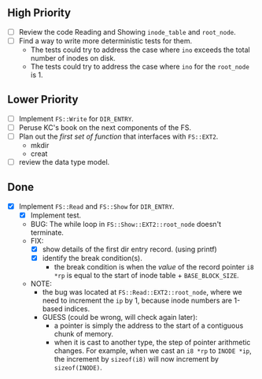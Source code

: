 
## High Priority

- [ ] Review the code Reading and Showing `inode_table` and `root_node`.
- [ ] Find a way to write more deterministic tests for them.
    - The tests could try to address the case where `ino` exceeds the total number of inodes on disk.
    - The tests could try to address the case where `ino` for the `root_node` is 1.

## Lower Priority

- [ ] Implement `FS::Write` for `DIR_ENTRY`.
- [ ] Peruse KC's book on the next components of the FS.
- [ ] Plan out the *first set of function* that interfaces with `FS::EXT2`.
    - mkdir
    - creat
- [ ] review the data type model.

## Done

- [x] Implement `FS::Read` and `FS::Show` for `DIR_ENTRY`.
    - [x] Implement test.
    - BUG: The while loop in `FS::Show::EXT2::root_node` doesn't terminate.
    - FIX:
        - [x] show details of the first dir entry record. (using printf)
        - [x] identify the break condition(s).
            - the break condition is when the *value* of the record pointer `i8 *rp` is equal to the start of inode table + `BASE_BLOCK_SIZE`.
    - NOTE:
        - the bug was located at `FS::Read::EXT2::root_node`, where we need to increment the `ip` by 1, because inode numbers are 1-based indices.
        - GUESS (could be wrong, will check again later):
            - a pointer is simply the address to the start of a contiguous chunk of memory.
            - when it is cast to another type, the step of pointer arithmetic changes. For example, when we cast an `i8 *rp` to `INODE *ip`, the increment by `sizeof(i8)` will now increment by `sizeof(INODE)`.

